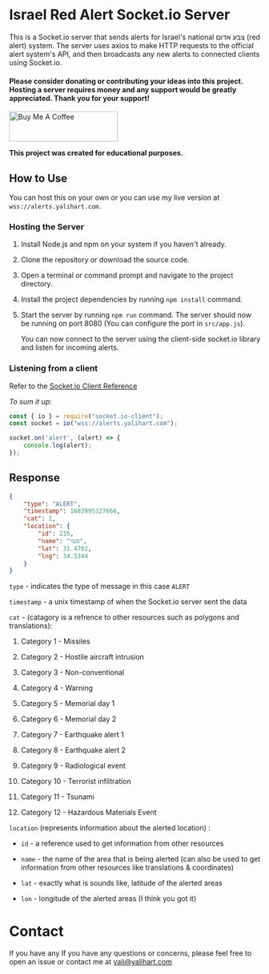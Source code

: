 # Israel Red Alert Socket.io Server

This is a Socket.io server that sends alerts for Israel's national צבע אדום (red alert) system. The server uses axios to make HTTP requests to the official alert system's API, and then broadcasts any new alerts to connected clients using Socket.io.

#### Please consider donating or contributing your ideas into this project. Hosting a server requires money and any support would be greatly appreciated. Thank you for your support! 
<a href="https://www.buymeacoffee.com/a5HO0U3s6e" target="_blank"><img src="https://cdn.buymeacoffee.com/buttons/v2/default-yellow.png" alt="Buy Me A Coffee" style="height: 60px !important;width: 217px !important;" ></a>


**This project was created for educational purposes.**

## How to Use

You can host this on your own or you can use my live version at `wss://alerts.yalihart.com`.

### Hosting the Server

1. Install Node.js and npm on your system if you haven't already.

2. Clone the repository or download the source code.

3. Open a terminal or command prompt and navigate to the project directory.

4. Install the project dependencies by running `npm install` command.

5. Start the server by running `npm run` command. The server should now be running on port 8080 (You can configure the port in `src/app.js`).
   
   You can now connect to the server using the client-side socket.io library and listen for incoming alerts.

### Listening from a client

Refer to the [Socket.io Client Reference](https://socket.io/docs/v4/client-installation/)

*To sum it up:*

```js
const { io } = require("socket.io-client");
const socket = io("wss://alerts.yalihart.com");

socket.on('alert', (alert) => {
    console.log(alert); 
});
```

## Response

```json
{
    "type": "ALERT",
    "timestamp": 1683995327666,
    "cat": 1,
    "location": {
        "id": 235,
        "name": "סעד",
        "lat": 31.4702,
        "lng": 34.5344
    }
}
```

`type` - indicates the type of message in this case `ALERT`

`timestamp` - a unix timestamp of when the Socket.io server sent the data

`cat` - (catagory is a refrence to other resources such as polygons and translations):

1. Category 1 - Missiles

2. Category 2 - Hostile aircraft intrusion

3. Category 3 - Non-conventional

4. Category 4 - Warning

5. Category 5 - Memorial day 1

6. Category 6 - Memorial day 2

7. Category 7 - Earthquake alert 1

8. Category 8 - Earthquake alert 2

9. Category 9 - Radiological event

10. Category 10 - Terrorist infiltration

11. Category 11 - Tsunami

12. Category 12 - Hazardous Materials Event

`location` (represents information about the alerted location) :

- `id` - a reference used to get information from other resources
* `name` - the name of the area that is being alerted (can also be used to get information from other resources like translations & coordinates)

* `lat` - exactly what is sounds like, latitude of the alerted areas

* `lon` - longitude of the alerted areas (I think you got it)



# Contact

If you have any If you have any questions or concerns, please feel free to open an issue or contact me at yali@yalihart.com


